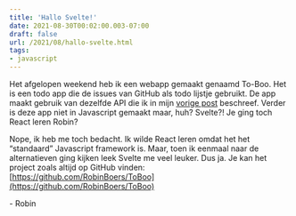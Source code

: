 ```yaml
---
title: 'Hallo Svelte!'
date: 2021-08-30T00:02:00.003-07:00
draft: false
url: /2021/08/hallo-svelte.html
tags: 
- javascript
---
```


Het afgelopen weekend heb ik een webapp gemaakt genaamd To-Boo. Het is een todo app die de issues van GitHub als todo lijstje gebruikt. De app maakt gebruik van dezelfde API die ik in mijn [vorige post](https://blog.geheimesite.nl/2021/08/github-api-dynamische-projecten-pagina.html) beschreef. Verder is deze app niet in Javascript gemaakt maar, huh? Svelte?! Je ging toch React leren Robin?

  

Nope, ik heb me toch bedacht. Ik wilde React leren omdat het het “standaard” Javascript framework is. Maar, toen ik eenmaal naar de alternatieven ging kijken leek Svelte me veel leuker. Dus ja. Je kan het project zoals altijd op GitHub vinden: [https://github.com/RobinBoers/ToBoo](https://github.com/RobinBoers/ToBoo)

  

\- Robin